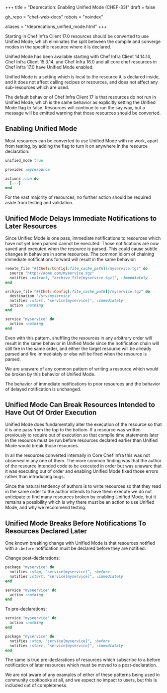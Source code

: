 +++
title = "Deprecation: Enabling Unified Mode (CHEF-33)"
draft = false

gh_repo = "chef-web-docs"
robots = "noindex"


aliases = "/deprecations_unified_mode.html"
+++

Starting in Chef Infra Client 17.0 resources should be converted to use Unified Mode, which eliminates the split between
the compile and converge modes in the specific resource where it is declared.

Unified Mode has been available starting with Chef Infra Client 14.14.14, Chef Infra Client 15.3.14, and Chef Infra 16.0 and all core chef resources
in Chef Infra 17.0 have Unified Mode enabled.

Unified Mode is a setting which is local to the resource it is declared inside, and it does not affect
calling recipes or resources, and does not affect any sub-resources which are used.

The default behavior of Chef Infra Client 17 is that resources do not run in Unified Mode, which is the same behavior as
explicitly setting the Unified Mode flag to false.  Resources will continue to run the say way, but a
message will be emitted warning that those resources should be converted.

## Enabling Unified Mode

Most resources can be converted to use Unified Mode with no work, apart from testing, by adding the flag to
turn it on anywhere in the resource declaration:

```ruby
unified_mode true

provides :myresource

actions :run do
  [...]
end
```

For the vast majority of resources, no further action should be required aside from testing and validation.

## Unified Mode Delays Immediate Notifications to Later Resources

Since Unified Mode is one pass, immediate notifications to resources which have not yet been parsed cannot be
executed.  Those notifications are now saved and executed when the resource is parsed.  This could cause subtle
changes in behaviors in some resources.  The common idiom of chaining immediate notifications forward will
result in the same behavior:

```ruby
remote_file "#{Chef::Config[:file_cache_path]}/myservice.tgz" do
  source "http://acme.com/myservice.tgz"
  notifies :extract, "archive_file[myservice.tgz]", :immediately
end

archive_file "#{Chef::Config[:file_cache_path]}/myservice.tgz" do
  destination '/srv/myservice'
  notifies :start, "service[myservice]", :immediately
  action :nothing
end

service "myservice" do
  action :nothing
end
```

Even with this pattern, shuffling the resources in any arbitrary order will result in the same behavior in
Unified Mode since the notification chain will still fire in the same order, and either the target resource
will be already parsed and fire immediately or else will be fired when the resource is parsed.

We are unaware of any common pattern of writing a resource which would be broken by this behavior of Unified Mode.

The behavior of immediate notifications to prior resources and the behavior of delayed notification is unchanged.

## Unified Mode Can Break Resources Intended to Have Out Of Order Execution

Unified Mode does fundamentally alter the execution of the resource so that it is one pass from the top
to the bottom.  If a resource was written previously to require out of execution so that compile time
statements later in the resource must be run before resources declared earlier than Unified Mode would
break those resources.

In all the resources converted internally in Core Chef Infra this was not observed in any one of them.  The more
common finding was that the author of the resource intended code to be executed in order but was unaware that
it was executing out of order and enabling Unified Mode fixed those errors rather than introducing bugs.

Since the natural tendency of authors is to write resources so that they read in the same order to the author
intends to have them execute we do not anticipate to find many resources broken by enabling Unified Mode,
but it remains a possibility which is why there must be an action to use Unified Mode, and why we
recommend testing.

## Unified Mode Breaks Before Notifications To Resources Declared Later

One known breaking change with Unified Mode is that resources notified with a `:before` notification must
be declared before they are notified:

Change post-declarations:

```ruby
package "myservice" do
  notifies :stop, "service[myservice]", :before
  notifies :start, "service[myservice]", :immediately
end

service "myseervice" do
  action :nothing
end
```

To pre-declarations:

```ruby
service "myseervice" do
  action :nothing
end

package "myservice" do
  notifies :stop, "service[myservice]", :before
  notifies :start, "service[myservice]", :immediately
end
```

The same is true pre-declarations of resources which subscribe to a before notification of later resources
which must be moved to a post-declaration.

We are not aware of any examples of either of these patterns being used in community cookbooks at all, and
we expect no impact to users, but this is included out of completeness.
